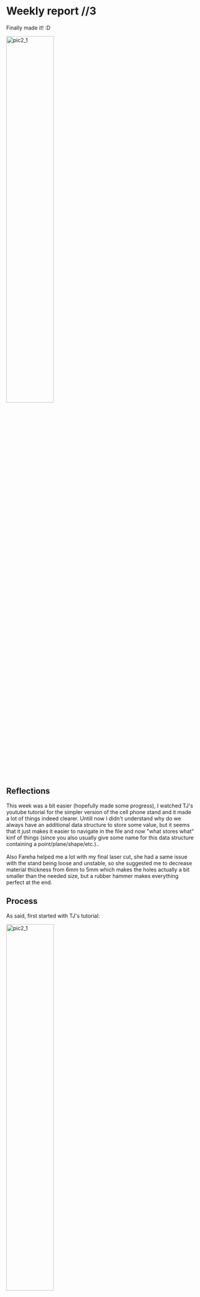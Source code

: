 # Weekly report //3

Finally made it! :D

<img src="weekly-reports/3_1.JPG" alt="pic2_1" width="50%">
<br/><br/>

## Reflections

This week was a bit easier (hopefully made some progress), I watched TJ's youtube tutorial for the simpler version of the cell phone stand and it made a lot of things indeed clearer. Untill now I didn't understand why do we always have an additional data structure to store some value, but it seems that it just makes it easier to navigate in the file and now "what stores what" kinf of things (since you also usually give some name for this data structure containing a point/plane/shape/etc.).. 
<br/><br/>
Also Fareha helped me a lot with my final laser cut, she had a same issue with the stand being loose and unstable, so she suggested me to decrease material thickness from 6mm to 5mm which makes the holes actually a bit smaller than the needed size, but a rubber hammer makes everything perfect at the end.

## Process
As said, first started with TJ's tutorial:

<img src="weekly-reports/3_2.png" alt="pic2_1" width="50%">
<br/>
<br/>
And was simultaneously analyzing the provided Rhino and grasshoper projects:

<img src="weekly-reports/3_3.png" alt="pic2_1" width="50%">
<br/>
<br/>
And, after understanding the basic navigation inside the software, I decided to make my own slightly customized stand. Actually my last cut fit my smartphone quite well, but it was a bit uncomfortable since it had parts of frame from above, making it a bit difficult to insert a phone, and as was said it was also a little bit loose and unstable:
<img src="weekly-reports/3_4.png" alt="pic2_1" width="50%">

<br/>
<br/>
I adjusted the provided project in the way I wanted the stand to be:
<img src="weekly-reports/3_5.png" alt="pic2_1" width="50%">
<br/>
<br/>
Made my 3rd cut:
<img src="weekly-reports/3g_2.gif" alt="pic2_1" width="50%">
<br/>
<br/>
and here is the result:
<img src="weekly-reports/3g_1.gif" alt="pic2_1" width="50%">



<br/>
<br/>
<br/>
<br/>
<br/>



# Weekly report //2

## Reflections

For this week, I worked on the laser cut handle, last class it didn't really cut through, and I should have checked that before removing one piece (so that I could laser cut it again), but now at least I know how to do that properly. I'm still struggling with the Rhino and grashoper.. 

## Process
Last time, my laser-cut failed, it looked okay at the beginning:

<img src="weekly-reports/2_1.JPG" alt="pic2_1" width="50%">


but when I looked at the back side it was aparent that it didn't cut through:

<img src="weekly-reports/2_2.JPG" alt="pic2_1" width="50%">


So I used a box cutter to cut them manually by hand:


<img src="weekly-reports/2_3.JPG" alt="pic2_1" width="50%">



# Weekly report //1

## Reflections

Overall, I learnt that it’s VERY important to start working on the project and homeworks ASAP, and my first laser cut printing attempt shows this, but it’s still okay, glad that I learnt this early enough.
There were lots of things this first week, so needed some time to adjust..

## Process
First, I just opened the Rhino and was trying to figure out the way to change things:

![1st img](weekly-reports/1.png)  


Then I realized that I was looking at a wrong file haha, so asked Vidit and he suggested me to look at the CellPhoneStandModel_all file; so here I was on the right path:

![5th img](weekly-reports/5.png)  


I made some small changes, baked the file and exported the .ai file:

![6th img](weekly-reports/6.png)  


Then I passed the quiz for the laser cutting printers at the 2nd attempt (now I know that you cannot leave a laser cutter while it's printing:D):

![2nd img](weekly-reports/2.png)   



At Jacobs, had some issues with signing in to Creative Cloud:

![8th img](weekly-reports/8.JPG)  


For some reason the dimensions were shrinked when I opened the file on Illustrator at the lab machine, so this is what I got:

![9th img](weekly-reports/9.JPG)  



Also, because it was shrinked, the thinkness of the material wasn't suitable for the model:

![10th img](weekly-reports/10.JPG)  



# Hello DES INV 202 Student!
Welcome to your new GitHub repository! 

If you’re new to GitHub, you can think of this as a shared file space (like a Google Drive folder, or a like a USB drive that’s hosted online.) 

This is your space to store project files, videos, PDFs, notes, images, etc., and (hopefully, neatly) organize so it's easy for viewers (and you!) to navigate. That said, it’s super easy for you to share any file or folder with us (your TDF instructional team) - just send us the link! 

The specific file that I’m typing into right now is the **README.md** for this repo. 
##### (💡 TIP: The .md indicates that we’re using [Markdown formatting.](https://www.markdownguide.org/cheat-sheet/)) #####
<h6> (💡 TIP 2: GitHub Markdown supports <a href="https://gist.github.com/seanh/13a93686bf4c2cb16e658b3cf96807f2"> <em>HTML formatting</em> too, including emojis 😄</a>, in case that helps!) </h6>

### :star: Whatever you write in your **README.md** will show up on the “front page” of your GitHub repo. This is where we’ll be looking for your [weekly progress reports](https://github.com/Berkeley-MDes/desinv-202/wiki/3.0-Weekly-Submissions). They might look something like this: ###
---
# Example Report 1 - Week of 08/21/2023 #
This week, I designed a cool phone stand made of rocks. Check out all my cool sketches and progress photos from this week below, etc., etc....

<img width="200" alt="Cool Phone Stand made of rocks" src="https://github.com/s-almeda/tdf-template-repo/assets/21287693/bc2f1864-af5a-456d-9a71-e1d80d51190c">

---

or, if you prefer, you can create separate files and link to them here, like so:

---
[Example Report 1](weekly-reports/example-report-1.md)
---

Either way, it's time to start making this space your own! If you want to save these instructions -- Don't worry, I already copied them over to another file for you [here.](welcomeREADME.md) So feel empowered to delete everything in this README.md and start documenting! 

sparkles,

your TDF TA, shm :sparkles:

PS: let me know if you have any questions!!

--- 
PPS: 
## Quick Links, compiled here for your convenience: ##

- [TDF Wiki](https://github.com/Berkeley-MDes/desinv-202/wiki) - the ultimate source for truth and information about the course and assignments
- [Google Drive Folder](https://drive.google.com/drive/folders/1OjFgu4llHn-2WayQFVWRKFyOkQ_WaQRx?usp=drive_link) - slides and other resources
- [bCourses](https://bcourses.berkeley.edu/courses/1528355) - where the grading happens


